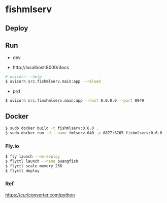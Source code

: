 # fishmlserv

## Deploy

## Run
- dev

- http://localhost:8000/docs

```bash
# uvicorn --help
$ uvicorn src.fishmlserv.main:app --reload
```

- prd
```bash
$ uvicorn src.finshmlserv.main:app --host 0.0.0.0 --port 8949
```

## Docker
```bash
$ sudo docker build -t fishmlserv:0.6.0 .
$ sudo docker run -d --name fmlserv-040 -p 8877:8765 fishmlserv:0.6.0
```

### Fly.io
```bash
$ fly launch --no-deploy
$ flyctl launch --name puangfish
$ flyctl scale memory 256
$ flyctl deploy
```


### Ref
https://curlconverter.com/python

